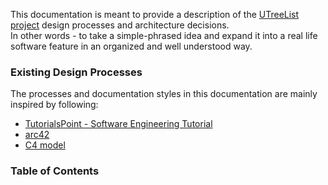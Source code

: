 
This documentation is meant to provide a description of the [UTreeList project](https://github.com/Dariusz-L/UTreeList) design processes and architecture decisions.  
In other words - to take a simple-phrased idea and expand it into a real life software feature in an organized and well understood way.

### Existing Design Processes
The processes and documentation styles in this documentation are mainly inspired by following:
- [TutorialsPoint - Software Engineering Tutorial](https://www.tutorialspoint.com/software_engineering/index.htm)
- [arc42](https://arc42.org/)
- [C4 model](https://c4model.com/)

### Table of Contents


